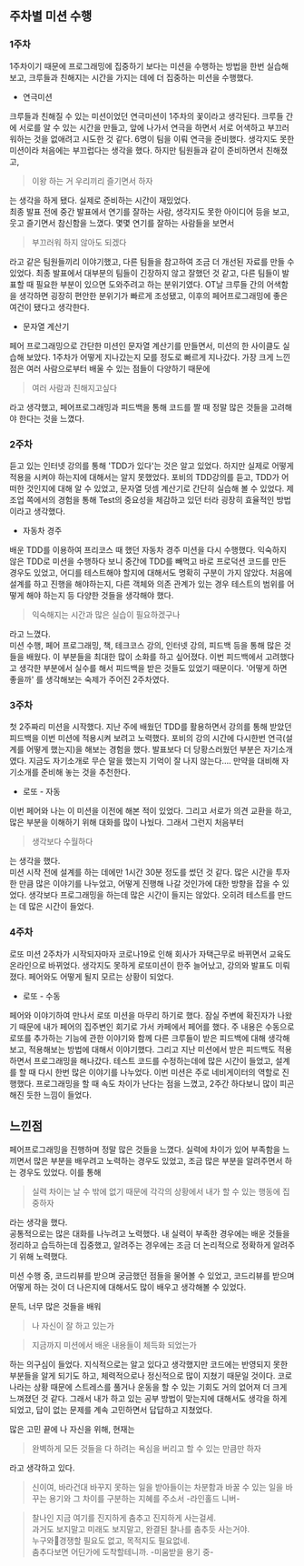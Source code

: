 ## 주차별 미션 수행

### 1주차

1주차이기 때문에 프로그래밍에 집중하기 보다는 미션을 수행하는 방법을 한번 실습해보고, 크루들과 친해지는 시간을 가지는 데에 더 집중하는 미션을 수행했다.
- 연극미션

크루들과 친해질 수 있는 미션이었던 연극미션이 1주차의 꽃이라고 생각된다. 크루들 간에 서로를 알 수 있는 시간을 만들고, 앞에 나가서 연극을 하면서 서로 어색하고 부끄러워하는 것을 없애려고 시도한 것 같다. 6명이 팀을 이뤄 연극을 준비했다. 생각지도 못한 미션이라 처음에는 부끄럽다는 생각을 했다. 하지만 팀원들과 같이 준비하면서 친해졌고, 
>이왕 하는 거 우리끼리 즐기면서 하자

는 생각을 하게 됐다. 실제로 준비하는 시간이 재밌었다.  
최종 발표 전에 중간 발표에서 연기를 잘하는 사람, 생각지도 못한 아이디어 등을 보고, 웃고 즐기면서 참신함을 느꼈다. 몇몇 연기를 잘하는 사람들을 보면서
>부끄러워 하지 않아도 되겠다

라고 같은 팀원들끼리 이야기했고, 다른 팀들을 참고하여 조금 더 개선된 자료를 만들 수 있었다. 최종 발표에서 대부분의 팀들이 긴장하지 않고 잘했던 것 같고, 다른 팀들이 발표할 때 필요한 부분이 있으면 도와주려고 하는 분위기였다. OT날 크루들 간의 어색함을 생각하면 굉장히 편안한 분위기가 빠르게 조성됐고, 이후의 페어프로그래밍에 좋은 여건이 됐다고 생각한다.
- 문자열 계산기

페어 프로그래밍으로 간단한 미션인 문자열 계산기를 만들면서, 미션의 한 사이클도 실습해 보았다. 1주차가 어떻게 지나갔는지 모를 정도로 빠르게 지나갔다. 가장 크게 느낀 점은 여러 사람으로부터 배울 수 있는 점들이 다양하기 때문에 
>여러 사람과 친해지고싶다

라고 생각했고, 페어프로그래밍과 피드백을 통해 코드를 짤 때 정말 많은 것들을 고려해야 한다는 것을 느꼈다.

### 2주차

듣고 있는 인터넷 강의를 통해 'TDD가 있다'는 것은 알고 있었다. 하지만 실제로 어떻게 적용을 시켜야 하는지에 대해서는 알지 못했었다. 포비의 TDD강의를 듣고, TDD가 어떠한 것인지에 대해 알 수 있었고, 문자열 덧셈 계산기로 간단히 실습해 볼 수 있었다. 제조업 쪽에서의 경험을 통해 Test의 중요성을 체감하고 있던 터라 굉장히 효율적인 방법이라고 생각했다.
- 자동차 경주

배운 TDD를 이용하여 프리코스 때 했던 자동차 경주 미션을 다시 수행했다. 익숙하지 않은 TDD로 미션을 수행하다 보니 중간에 TDD를 빼먹고 바로 프로덕션 코드를 만든 경우도 있었고, 어디를 테스트해야 할지에 대해서도 명확히 구분이 가지 않았다. 처음에 설계를 하고 진행을 해야하는지, 다른 객체와 의존 관계가 있는 경우 테스트의 범위를 어떻게 해야 하는지 등 다양한 것들을 생각해야 했다. 
>익숙해지는 시간과 많은 실습이 필요하겠구나

라고 느꼈다.  
미션 수행, 페어 프로그래밍, 책, 테크코스 강의, 인터넷 강의, 피드백 등을 통해 많은 것들을 배웠다. 이 부분들을 최대한 많이 소화를 하고 싶어졌다. 이번 피드백에서 고려했다고 생각한 부분에서 실수를 해서 피드백을 받은 것들도 있었기 때문이다. '어떻게 하면 좋을까' 를 생각해보는 숙제가 주어진 2주차였다.

### 3주차

첫 2주짜리 미션을 시작했다. 지난 주에 배웠던 TDD를 활용하면서 강의를 통해 받았던 피드백을 이번 미션에 적용시켜 보려고 노력했다. 포비의 강의 시간에 다시한번 연극(설계를 어떻게 했는지)을 해보는 경험을 했다. 발표보다 더 당황스러웠던 부분은 자기소개였다. 지금도 자기소개로 무슨 말을 했는지 기억이 잘 나지 않는다.... 만약을 대비해 자기소개를 준비해 놓는 것을 추천한다.
- 로또 - 자동

이번 페어와 나는 이 미션을 이전에 해본 적이 있었다. 그리고 서로가 의견 교환을 하고, 많은 부분을 이해하기 위해 대화를 많이 나눴다. 그래서 그런지 처음부터 
>생각보다 수월하다

는 생각을 했다.  
미션 시작 전에 설계를 하는 데에만 1시간 30분 정도를 썼던 것 같다. 많은 시간을 투자한 만큼 많은 이야기를 나누었고, 어떻게 진행해 나갈 것인가에 대한 방향을 잡을 수 있었다. 생각보다 프로그래밍을 하는데 많은 시간이 들지는 않았다. 오히려 테스트를 만드는 데 많은 시간이 들었다. 

### 4주차

로또 미션 2주차가 시작되자마자 코로나19로 인해 회사가 자택근무로 바뀌면서 교육도 온라인으로 바뀌었다. 생각지도 못하게 로또미션이 한주 늘어났고, 강의와 발표도 미뤄졌다. 페어와도 어떻게 될지 모르는 상황이 되었다.
- 로또 - 수동

페어와 이야기하여 만나서 로또 미션을 마무리 하기로 했다. 잠실 주변에 확진자가 나왔기 때문에 내가 페어의 집주변인 회기로 가서 카페에서 페어를 했다. 주 내용은 수동으로 로또를 추가하는 기능에 관한 이야기와 함께 다른 크루들이 받은 피드백에 대해 생각해보고, 적용해보는 방법에 대해서 이야기했다. 그리고 지난 미션에서 받은 피드백도 적용하면서 프로그래밍을 해나갔다. 테스트 코드를 수정하는데에 많은 시간이 들었고, 설계를 할 때 다시 한번 많은 이야기를 나누었다. 이번 미션은 주로 네비게이터의 역할로 진행했다. 프로그래밍을 할 때 속도 차이가 난다는 점을 느꼈고, 2주간 하다보니 많이 피곤해진 듯한 느낌이 들었다.

## 느낀점

페어프로그래밍을 진행하며 정말 많은 것들을 느꼈다. 실력에 차이가 있어 부족함을 느끼면서 많은 부분을 배우려고 노력하는 경우도 있었고, 조금 많은 부분을 알려주면서 하는 경우도 있었다. 이를 통해 
>실력 차이는 날 수 밖에 없기 때문에 각각의 상황에서 내가 할 수 있는 행동에 집중하자

라는 생각을 했다.  
공통적으로는 많은 대화를 나누려고 노력했다. 내 실력이 부족한 경우에는 배운 것들을 정리하고 습득하는데 집중했고,  알려주는 경우에는 조금 더 논리적으로 정확하게 알려주기 위해 노력했다.  

미션 수행 중, 코드리뷰를 받으며 궁금했던 점들을 물어볼 수 있었고, 코드리뷰를 받으며 어떻게 하는 것이 더 나은지에 대해서도 많이 배우고 생각해볼 수 있었다.  

문득, 너무 많은 것들을 배워
>나 자신이 잘 하고 있는가

>지금까지 미션에서 배운 내용들이 체득화 되었는가

하는 의구심이 들었다. 지식적으로는 알고 있다고 생각했지만 코드에는 반영되지 못한 부분들을 알게 되기도 하고, 체력적으로나 정신적으로 많이 지쳤기 때문일 것이다. 코로나라는 상황 때문에 스트레스를 풀거나 운동을 할 수 있는 기회도 거의 없어져 더 크게 느껴졌던 것 같다. 그래서 내가 하고 있는 공부 방법이 맞는지에 대해서도 생각을 하게 되었고, 답이 없는 문제를 계속 고민하면서 답답하고 지쳤었다.  

많은 고민 끝에 나 자신을 위해, 현재는 
>완벽하게 모든 것들을 다 하려는 욕심을 버리고 할 수 있는 만큼만 하자

라고 생각하고 있다.  

>신이여, 바라건대 바꾸지 못하는 일을 받아들이는 차분함과 바꿀 수 있는 일을 바꾸는 용기와 그 차이를 구분하는 지혜를 주소서 -라인홀드 니버-

>찰나인 지금 여기를 진지하게 춤추고 진지하게 사는걸세.  
과거도 보지말고 미래도 보지말고, 완결된 찰나를 춤추듯 사는거야.  
누구와경쟁할 필요도 없고, 목적지도 필요없네.  
춤추다보면 어딘가에 도착할테니까. -미움받을 용기 중-